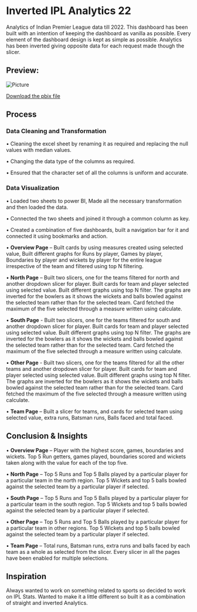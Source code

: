 
# Inverted IPL Analytics 22

Analytics of Indian Premier League data till 2022.
This dashboard has been built with an intention of keeping the dashboard as vanilla as possible. Every element of the dashboard design is kept as simple as possible. Analytics has been inverted giving opposite data for each request made though the slicer.

## Preview:

![Picture](PICTURE.PNG)

[Download the pbix file](Rainfax_July.pbix)

## Process

### Data Cleaning and Transformation

•	Cleaning the excel sheet by renaming it as required and replacing the null values with median values.

•	Changing the data type of the columns as required.

•	Ensured that the character set of all the columns is uniform and accurate.

### Data Visualization

•	Loaded two sheets to power BI, Made all the necessary transformation and then loaded the data.

•	Connected the two sheets and joined it through a common column as key.

•	Created a combination of five dashboards, built a navigation bar for it and connected it using bookmarks and action.

•	**Overview Page** – Built cards by using measures created using selected value, Built different graphs for Runs by player, Games by player, Boundaries by player and wickets by player for the entire league irrespective of the team and filtered using top N filtering.

•	**North Page** – Built two slicers, one for the teams filtered for north and another dropdown slicer for player. Built cards for team and player selected using selected value. Built different graphs using top N filter. The graphs are inverted for the bowlers as it shows the wickets and balls bowled against the selected team rather than for the selected team. Card fetched the maximum of the five selected through a measure written using calculate. 

•	**South Page** - Built two slicers, one for the teams filtered for south and another dropdown slicer for player. Built cards for team and player selected using selected value. Built different graphs using top N filter. The graphs are inverted for the bowlers as it shows the wickets and balls bowled against the selected team rather than for the selected team. Card fetched the maximum of the five selected through a measure written using calculate. 

•	**Other Page** - Built two slicers, one for the teams filtered for all the other teams and another dropdown slicer for player. Built cards for team and player selected using selected value. Built different graphs using top N filter. The graphs are inverted for the bowlers as it shows the wickets and balls bowled against the selected team rather than for the selected team. Card fetched the maximum of the five selected through a measure written using calculate. 

•	**Team Page** – Built a slicer for teams, and cards for selected team using selected value, extra runs, Batsman runs, Balls faced and total faced.

## Conclusion & Insights

•	**Overview Page** – Player with the highest score, games, boundaries and wickets. Top 5 Run getters, games played, boundaries scored and wickets taken along with the value for each of the top five.

•	**North Page** – Top 5 Runs and Top 5 Balls played by a particular player for a particular team in the north region. Top 5 Wickets and top 5 balls bowled against the selected team by a particular player if selected.

•	**South Page** – Top 5 Runs and Top 5 Balls played by a particular player for a particular team in the south region. Top 5 Wickets and top 5 balls bowled against the selected team by a particular player if selected.

•	**Other Page** – Top 5 Runs and Top 5 Balls played by a particular player for a particular team in other regions. Top 5 Wickets and top 5 balls bowled against the selected team by a particular player if selected.

•	**Team Page** – Total runs, Batsman runs, extra runs and balls faced by each team as a whole as selected from the slicer. Every slicer in all the pages have been enabled for multiple selections.

## Inspiration

Always wanted to work on something related to sports so decided to work on IPL Stats. Wanted to make it a little different so built it as a combination of straight and inverted Analytics.


